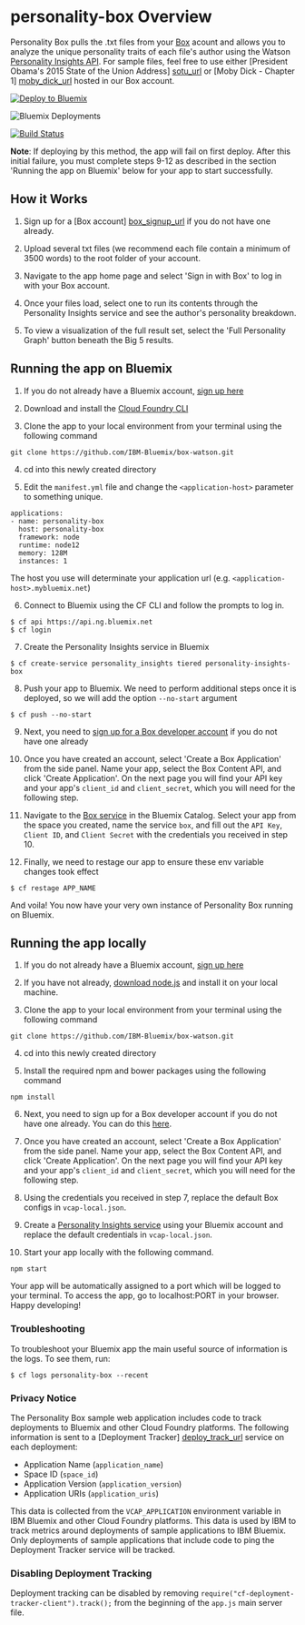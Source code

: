 # personality-box Overview

Personality Box pulls the .txt files from your [Box][box_url] acount and allows you to analyze the unique personality traits of each file's author using the Watson [Personality Insights API][personality_insights_url]. For sample files, feel free to use either [President Obama's 2015 State of the Union Address] [sotu_url] or [Moby Dick - Chapter 1] [moby_dick_url] hosted in our Box account.

[![Deploy to Bluemix](https://bluemix.net/deploy/button.png)](https://bluemix.net/deploy)

![Bluemix Deployments](https://deployment-tracker.mybluemix.net/stats/cbbfb98edcefea0cbaaf8583b0d21916/badge.svg)

[![Build Status](https://api.travis-ci.org/IBM-Bluemix/box-watson.svg?branch=master)](https://travis-ci.org/IBM-Bluemix/box-watson)

**Note**: If deploying by this method, the app will fail on first deploy. After this initial failure, you must complete steps 9-12 as described in the section 'Running the app on Bluemix' below for your app to start successfully.

## How it Works

1. Sign up for a [Box account] [box_signup_url] if you do not have one already.

2. Upload several txt files (we recommend each file contain a minimum of 3500 words) to the root folder of your account.

3. Navigate to the app home page and select 'Sign in with Box' to log in with your Box account.

4. Once your files load, select one to run its contents through the Personality Insights service and see the author's personality breakdown.

5. To view a visualization of the full result set, select the 'Full Personality Graph' button beneath the Big 5 results.

## Running the app on Bluemix

1. If you do not already have a Bluemix account, [sign up here][bluemix_signup_url]

2. Download and install the [Cloud Foundry CLI][cloud_foundry_url]

3. Clone the app to your local environment from your terminal using the following command

  ```
  git clone https://github.com/IBM-Bluemix/box-watson.git
  ```

4. cd into this newly created directory

5. Edit the `manifest.yml` file and change the `<application-host>` parameter to something unique.

  ```
  applications:
  - name: personality-box
    host: personality-box
    framework: node
    runtime: node12
    memory: 128M
    instances: 1
  ```
  The host you use will determinate your application url (e.g. `<application-host>.mybluemix.net`)

6. Connect to Bluemix using the CF CLI and follow the prompts to log in.

  ```
  $ cf api https://api.ng.bluemix.net
  $ cf login
  ```

7. Create the Personality Insights service in Bluemix

  ```
  $ cf create-service personality_insights tiered personality-insights-box
  ```

8. Push your app to Bluemix. We need to perform additional steps once it is deployed, so we will add the option `--no-start` argument

  ```
  $ cf push --no-start
  ```

9. Next, you need to [sign up for a Box developer account][box_dev_signup_url] if you do not have one already

10. Once you have created an account, select 'Create a Box Application' from the side panel. Name your app, select the Box Content API, and click 'Create Application'. On the next page you will find your API key and your app's `client_id` and `client_secret`, which you will need for the following step.

11. Navigate to the [Box service][box_service_url] in the Bluemix Catalog. Select your app from the space you created, name the service `box`, and fill out the `API Key`, `Client ID`, and `Client Secret` with the credentials you received in step 10.

12. Finally, we need to restage our app to ensure these env variable changes took effect

  ```
  $ cf restage APP_NAME
  ```

And voila! You now have your very own instance of Personality Box running on Bluemix.

## Running the app locally

1. If you do not already have a Bluemix account, [sign up here][bluemix_signup_url]

2. If you have not already, [download node.js][download_node_url] and install it on your local machine.

3. Clone the app to your local environment from your terminal using the following command

  ```
  git clone https://github.com/IBM-Bluemix/box-watson.git
  ```

4. cd into this newly created directory

5. Install the required npm and bower packages using the following command

  ```
  npm install
  ```

6. Next, you need to sign up for a Box developer account if you do not have one already. You can do this [here][box_dev_signup_url].

7. Once you have created an account, select 'Create a Box Application' from the side panel. Name your app, select the Box Content API, and click 'Create Application'. On the next page you will find your API key and your app's `client_id` and `client_secret`, which you will need for the following step.

8. Using the credentials you received in step 7, replace the default Box configs in `vcap-local.json`.

9. Create a [Personality Insights service][pi_service_url] using your Bluemix account and replace the default credentials in `vcap-local.json`.

10. Start your app locally with the following command.

  ```
  npm start
  ```

Your app will be automatically assigned to a port which will be logged to your terminal. To access the app, go to localhost:PORT in your browser. Happy developing!

### Troubleshooting

To troubleshoot your Bluemix app the main useful source of information is the logs. To see them, run:

  ```
  $ cf logs personality-box --recent
  ```

### Privacy Notice

The Personality Box sample web application includes code to track deployments to Bluemix and other Cloud Foundry platforms. The following information is sent to a [Deployment Tracker] [deploy_track_url] service on each deployment:

* Application Name (`application_name`)
* Space ID (`space_id`)
* Application Version (`application_version`)
* Application URIs (`application_uris`)

This data is collected from the `VCAP_APPLICATION` environment variable in IBM Bluemix and other Cloud Foundry platforms. This data is used by IBM to track metrics around deployments of sample applications to IBM Bluemix. Only deployments of sample applications that include code to ping the Deployment Tracker service will be tracked.

### Disabling Deployment Tracking

Deployment tracking can be disabled by removing `require("cf-deployment-tracker-client").track();` from the beginning of the `app.js` main server file.

[box_url]: https://www.box.com/
[personality_insights_url]: http://www.ibm.com/smarterplanet/us/en/ibmwatson/developercloud/personality-insights.html
[moby_dick_url]: https://app.box.com/s/xe4mv4tc7fi4mmuj6kgeurq0qvfv6ukd
[sotu_url]: https://app.box.com/s/bw5l1mtlodhib0yiu5rx4hyb9az7gt4m
[bluemix_signup_url]: https://console.ng.bluemix.net/registration/?cm_mmc=Display-GitHubReadMe-_-BluemixSampleApp-PersonalityBox-_-Node-Box-_-BM-DevAd
[box_signup_url]: https://app.box.com/signup/personal
[box_dev_signup_url]: https://app.box.com/signup/o/default_developer_offer
[box_service_url]: https://console.ng.bluemix.net/catalog/services/box/
[pi_service_url]: https://console.ng.bluemix.net/catalog/services/personality-insights/
[cloud_foundry_url]: https://github.com/cloudfoundry/cli
[download_node_url]: https://nodejs.org/download/
[deploy_track_url]: https://github.com/cloudant-labs/deployment-tracker
